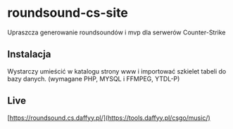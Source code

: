 # roundsound-cs-site
Upraszcza generowanie roundsoundów i mvp dla serwerów Counter-Strike

## Instalacja
Wystarczy umieścić w katalogu strony www i importować szkielet tabeli do bazy danych. (wymagane PHP, MYSQL i FFMPEG, YTDL-P)

## Live
[https://roundsound.cs.daffyy.pl/](https://tools.daffyy.pl/csgo/music/)
